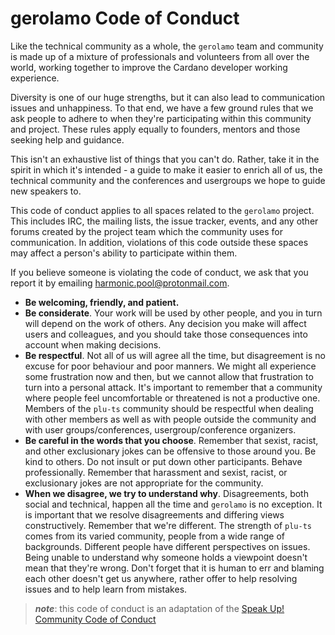 # gerolamo Code of Conduct

Like the technical community as a whole, the `gerolamo` team and community is
made up of a mixture of professionals and volunteers from all over the world,
working together to improve the Cardano developer working experience.

Diversity is one of our huge strengths, but it can also lead to communication
issues and unhappiness. To that end, we have a few ground rules that we ask
people to adhere to when they're participating within this community and
project. These rules apply equally to founders, mentors and those seeking help
and guidance.

This isn't an exhaustive list of things that you can't do. Rather, take it in
the spirit in which it's intended - a guide to make it easier to enrich all of
us, the technical community and the conferences and usergroups we hope to guide
new speakers to.

This code of conduct applies to all spaces related to the `gerolamo` project.
This includes IRC, the mailing lists, the issue tracker, events, and any other
forums created by the project team which the community uses for communication.
In addition, violations of this code outside these spaces may affect a person's
ability to participate within them.

If you believe someone is violating the code of conduct, we ask that you report
it by emailing
[harmonic.pool@protonmail.com](mailto:harmonic.pool@protonmail.com).

- **Be welcoming, friendly, and patient.**
- **Be considerate**. Your work will be used by other people, and you in turn
  will depend on the work of others. Any decision you make will affect users and
  colleagues, and you should take those consequences into account when making
  decisions.
- **Be respectful**. Not all of us will agree all the time, but disagreement is
  no excuse for poor behaviour and poor manners. We might all experience some
  frustration now and then, but we cannot allow that frustration to turn into a
  personal attack. It's important to remember that a community where people feel
  uncomfortable or threatened is not a productive one. Members of the `plu-ts`
  community should be respectful when dealing with other members as well as with
  people outside the community and with user groups/conferences,
  usergroup/conference organizers.
- **Be careful in the words that you choose**. Remember that sexist, racist, and
  other exclusionary jokes can be offensive to those around you. Be kind to
  others. Do not insult or put down other participants. Behave professionally.
  Remember that harassment and sexist, racist, or exclusionary jokes are not
  appropriate for the community.
- **When we disagree, we try to understand why**. Disagreements, both social and
  technical, happen all the time and `gerolamo` is no exception. It is important
  that we resolve disagreements and differing views constructively. Remember
  that we're different. The strength of `plu-ts` comes from its varied
  community, people from a wide range of backgrounds. Different people have
  different perspectives on issues. Being unable to understand why someone holds
  a viewpoint doesn't mean that they're wrong. Don't forget that it is human to
  err and blaming each other doesn't get us anywhere, rather offer to help
  resolving issues and to help learn from mistakes.

> **_note_**: this code of conduct is an adaptation of the
> [Speak Up! Community Code of Conduct](https://web.archive.org/web/20141109123859/http://speakup.io/coc.html)
